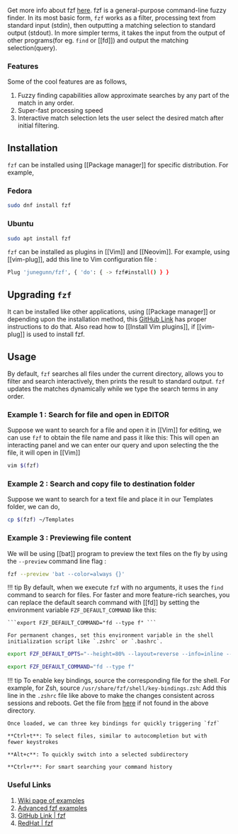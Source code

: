 Get more info about fzf [here](https://www.redhat.com/sysadmin/fzf-linux-fuzzy-finder).
fzf is a general-purpose command-line fuzzy finder. In its most basic form, `fzf` works as a filter, processing text from standard input (stdin), then outputting a matching selection to standard output (stdout). In more simpler terms, it takes the input from the output of other programs(for eg. `find` or [[fd]]) and output the matching selection(query). 
### Features 
Some of the cool features are as follows, 
1. Fuzzy finding capabilities allow approximate searches by any part of the match in any order.
2. Super-fast processing speed
3. Interactive match selection lets the user select the desired match after initial filtering.

## Installation 
`fzf` can be installed using [[Package manager]] for specific distribution. For example, 
### Fedora 
```bash 
sudo dnf install fzf
```

### Ubuntu 
```bash 
sudo apt install fzf
```

`fzf` can be installed as plugins in [[Vim]] and [[Neovim]]. For example, using [[vim-plug]], add this line to Vim configuration file : 
```bash
Plug 'junegunn/fzf', { 'do': { -> fzf#install() } }
```

## Upgrading `fzf`
It can be installed like other applications, using [[Package manager]] or depending upon the installation method, this [GitHub Link](https://github.com/junegunn/fzf) has proper instructions to do that. Also read how to [[Install Vim plugins]], if [[vim-plug]] is used to install fzf. 

## Usage 
By default, `fzf` searches all files under the current directory, allows you to filter and search interactively, then prints the result to standard output. `fzf` updates the matches dynamically while we type the search terms in any order.

### Example 1 : Search for file and open in EDITOR 
Suppose we want to search for a file and open it in [[Vim]] for editing, we can use `fzf` to obtain the file name and pass it like this: This will open an interacting panel and we can enter our query and upon selecting the the file, it will open in [[Vim]]
```bash
vim $(fzf)
```

### Example 2 : Search and copy file to destination folder 
Suppose we want to search for a text file and place it in our Templates folder, we can do, 
```bash
cp $(fzf) ~/Templates
```

### Example 3 : Previewing file content
We will be using [[bat]] program to preview the text files on the fly by using the `--preview` command line flag : 
```bash
fzf --preview 'bat --color=always {}'
```

!!! tip
	By default, when we execute `fzf` with no arguments, it uses the `find` command to search for files. For faster and more feature-rich searches, you can replace the default search command with [[fd]] by setting the environment variable `FZF_DEFAULT_COMMAND` like this:
	
	```export FZF_DEFAULT_COMMAND="fd --type f" ```
	
	For permanent changes, set this environment variable in the shell initialization script like `.zshrc` or `.bashrc`.

```bash
export FZF_DEFAULT_OPTS="--height=80% --layout=reverse --info=inline --border --margin=1 --padding=1 --preview 'bat --color=always {}'"
```

```bash
export FZF_DEFAULT_COMMAND="fd --type f"
```

!!! tip
	To enable key bindings, source the corresponding file for the  shell. For example, for Zsh, source `/usr/share/fzf/shell/key-bindings.zsh`: Add this line in the `.zshrc`  file like above to make the changes consistent  across sessions and reboots. Get the file from [here](https://github.com/junegunn/fzf/tree/master/shell) if not found in the above directory.
	
	Once loaded, we can three key bindings for quickly triggering `fzf`
	
	**Ctrl+t**: To select files, similar to autocompletion but with fewer keystrokes
	
	**Alt+c**: To quickly switch into a selected subdirectory
	
	**Ctrl+r**: For smart searching your command history




### Useful Links 
1. [Wiki page of examples](https://github.com/junegunn/fzf/wiki/examples)
2. [Advanced fzf examples](https://github.com/junegunn/fzf/blob/master/ADVANCED.md)
3. [GitHub Link | fzf](https://github.com/junegunn/fzf)
4. [RedHat | fzf](https://www.redhat.com/sysadmin/fzf-linux-fuzzy-finder) 